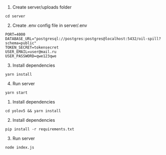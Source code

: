 1. Create server/uploads folder
```
cd server
```

2. Create .env config file in server/.env

```
PORT=4000
DATABASE_URL="postgresql://postgres:postgres@localhost:5432/oil-spill?schema=public"
TOKEN_SECRET=tokensecret
USER_EMAIL=user@mail.ru
USER_PASSWORD=qwe123qwe
```

3. Install dependencies

```
yarn install
```

4. Run server

```
yarn start
```


1. Install dependencies

```
cd yolov5 && yarn install
```

2. Install dependencies

```
pip install -r requirements.txt
```

3. Run server

```
node index.js